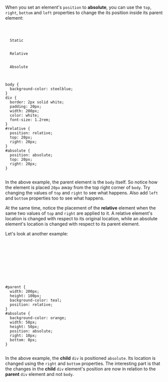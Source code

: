 When you set an element's `position` to
**absolute**, you can use the `top`, `right`,
`bottom` and `left` properties to change
the its position inside its parent element:

<codeblock language="css" type="lesson">
<code>
<panel language="html">
<div id="static">
  Static
</div>
<div id="relative">
  Relative
</div>
<div id="absolute">
  Absolute
</div>
</panel>
<panel language="css">
body {
  background-color: steelblue;
}
div {
  border: 2px solid white;
  padding: 20px;
  width: 200px;
  color: white;
  font-size: 1.2rem;
}
#relative {
  position: relative;
  top: 20px;
  right: 20px;
}
#absolute {
  position: absolute;
  top: 20px;
  right: 20px;
}
</panel>
</code>
</codeblock>

In the above example, the parent element is the `body` itself. So notice how the element is placed `20px` away from the top right corner of `body`. Try changing the values of `top` and `right` to see what happens. Also add `left` and `bottom` properties too to see what happens.

At the same time, notice the placement of the **relative** element when the same two values of `top` and `right` are applied to it. A relative element's location is changed with respect to its original location, while an absolute element's location is changed with respect to its parent element.

Let's look at another example:

<codeblock language="css" type="lesson">
<code>
<panel language="html">
<div id="parent">
  <div id="absolute">
  </div>
</div>
</panel>
<panel language="css">
#parent {
  width: 200px;
  height: 100px;
  background-color: teal;
  position: relative;
}
#absolute {
  background-color: orange;
  width: 50px;
  height: 50px;
  position: absolute;
  right: 10px;
  bottom: 0px;
}
</panel>
</code>
</codeblock>

In the above example, the **child** `div`
is positioned `absolute`. Its location
is changed using the `right` and
`bottom` properties. The interesting part
is that the changes in the **child** `div` element's
position are now in relation to the **parent**
`div` element and not `body`.

